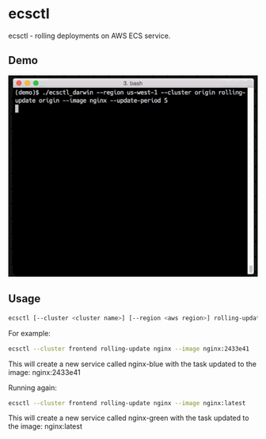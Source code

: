 # ecsctl

ecsctl - rolling deployments on AWS ECS service.

## Demo

![demo](https://github.com/jacoelho/ecsctl/blob/master/images/ecsctl.gif)

## Usage

```bash
ecsctl [--cluster <cluster name>] [--region <aws region>] rolling-update <service> [--timeout 60] [--update-period 45] [--instance-count 3] [--image <new image>]
```

For example:

```bash
ecsctl --cluster frontend rolling-update nginx --image nginx:2433e41
```

This will create a new service called nginx-blue with the task updated to the image: nginx:2433e41

Running again:

```bash
ecsctl --cluster frontend rolling-update nginx --image nginx:latest
```
This will create a new service called nginx-green with the task updated to the image: nginx:latest

